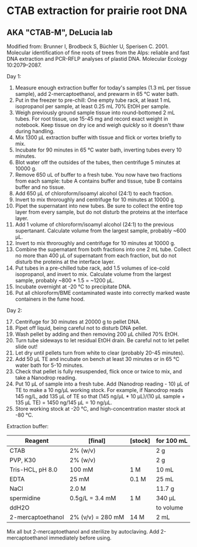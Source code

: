 CTAB extraction for prairie root DNA
====================================

AKA "CTAB-M", DeLucia lab 
--------------------------

Modified from: Brunner I, Brodbeck S, Büchler U, Sperisen C. 2001. Molecular identification of fine roots of trees from the Alps: reliable and fast DNA extraction and PCR-RFLP analyses of plastid DNA. Molecular Ecology 10:2079–2087.

Day 1:

1. Measure enough extraction buffer for today's samples (1.3 mL per tissue sample), add 2-mercaptoethanol, and prewarm in 65 °C water bath.
2. Put in the freezer to pre-chill: One empty tube rack, at least 1 mL isopropanol per sample, at least 0.25 mL 70% EtOH per sample.
3. Weigh previously ground sample tissue into round-bottomed 2 mL tubes. For root tissue, use 15-45 mg and record exact weight in notebook. Keep tissue on dry ice and weigh *quickly* so it doesn't thaw during handling.
4. Mix 1300 µL extraction buffer with tissue and flick or vortex briefly to mix.
5. Incubate for 90 minutes in 65 °C water bath, inverting tubes every 10 minutes.
6. Blot water off the outsides of the tubes, then centrifuge 5 minutes at 10000 g. 
7. Remove 650 uL of buffer to a fresh tube. You now have two fractions from each sample: tube A contains buffer and tissue, tube B contains buffer and no tissue.
8. Add 650 µL of chloroform/isoamyl alcohol (24:1) to each fraction.
9. Invert to mix throroughly and centrifuge for 10 minutes at 10000 g.
10. Pipet the supernatant into new tubes. Be sure to collect the entire top layer from every sample, but do not disturb the proteins at the interface layer.
11. Add 1 volume of chloroform/isoamyl alcohol (24:1) to the previous supertanant. Calculate volume from the largest sample, probably ~600 µL.
12. Invert to mix throroughly and centrifuge for 10 minutes at 10000 g.
13. Combine the supernatant from both fractions into one 2 mL tube. Collect no more than 400 µL of supernatant from each fraction, but do not disturb the proteins at the interface layer.
14. Put tubes in a pre-chilled tube rack, add 1.5 volumes of ice-cold isopropanol, and invert to mix. Calculate volume from the largest sample, probably ~800 * 1.5 = ~1200 µL.
15. Incubate overnight at -20 °C to precipitate DNA.
16. Put all chloroform/BME contaminated waste into correctly marked waste containers in the fume hood.

Day 2: 

17. Centrifuge for 30 minutes at 20000 g to pellet DNA.
18. Pipet off liquid, being careful not to disturb DNA pellet.
19. Wash pellet by adding and then removing 200 µL chilled 70% EtOH.
20. Turn tube sideways to let residual EtOH drain. Be careful not to let pellet slide out! 
21. Let dry until pellets turn from white to clear (probably 20-45 minutes).
22. Add 50 µL TE and incubate on bench at least 30 minutes or in 65 °C water bath for 5-10 minutes. 
23. Check that pellet is fully resuspended, flick once or twice to mix, and take a Nanodrop reading.
24. Put 10 µL of sample into a fresh tube. Add (Nanodrop reading - 10) µL of TE to make a 10 ng/µL working stock. For example, if Nanodrop reads 145 ng/L, add 135 µL of TE so that (145 ng/µL * 10 µL)/(10 µL sample + 135 µL TE) = 1450 ng/145 µL = 10 ng/µL. 
25. Store working stock at -20 °C, and high-concentration master stock at -80 °C.


Extraction buffer:

Reagent 			| [final] 	| [stock]	| for 100 mL
--------------------|-----------|-----------|------------
CTAB				| 2% (w/v)	| 			| 2 g 
PVP, K30			| 2% (w/v)	| 			| 2 g
Tris-HCL, pH 8.0	| 100 mM 	| 1 M		| 10 mL
EDTA				| 25 mM		| 0.1 M		| 25 mL
NaCl				| 2.0 M		| 			| 11.7 g
spermidine			| 0.5g/L = 3.4 mM	| 1 M		| 340 µL
ddH2O				|			|			| to volume
2-mercaptoethanol 	| 2% (v/v) = 280 mM |	14 M	| 2 mL

Mix all but 2-mercaptoethanol and sterilize by autoclaving. Add 2-mercaptoethanol immediately before using.
